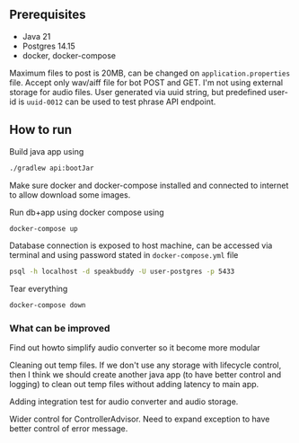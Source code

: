 ## Prerequisites

- Java 21
- Postgres 14.15
- docker, docker-compose

Maximum files to post is 20MB, can be changed on `application.properties` file.
Accept only wav/aiff file for bot POST and GET.
I'm not using external storage for audio files.
User generated via uuid string, but predefined user-id is `uuid-0012` can be used to test phrase API endpoint.

## How to run

Build java app using

```bash
./gradlew api:bootJar
```

Make sure docker and docker-compose installed and connected to internet to allow download some images.

Run db+app using docker compose using

```bash
docker-compose up
```

Database connection is exposed to host machine, can be accessed via terminal and using password stated in `docker-compose.yml` file

```bash
psql -h localhost -d speakbuddy -U user-postgres -p 5433  
```

Tear everything

```bash
docker-compose down
```

### What can be improved
Find out howto simplify audio converter so it become more modular

Cleaning out temp files. If we don't use any storage with lifecycle control,
then I think we should create another java app (to have better control and logging)
to clean out temp files without adding latency to main app.

Adding integration test for audio converter and audio storage.

Wider control for ControllerAdvisor. Need to expand exception to have better control of error message.